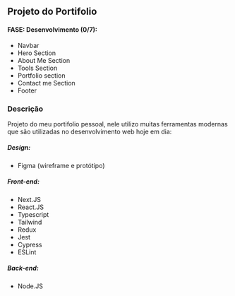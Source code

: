 ## Projeto do Portifolio
#### FASE: Desenvolvimento (0/7):
- Navbar
- Hero Section
- About Me Section
- Tools Section
- Portfolio section
- Contact me Section
- Footer

### Descrição
Projeto do meu portifolio pessoal, nele utilizo muitas ferramentas modernas que são utilizadas no desenvolvimento web hoje em dia:

##### Design:
- Figma (wireframe e protótipo)


##### Front-end:
- Next.JS
- React.JS
- Typescript
- Tailwind
- Redux
- Jest
- Cypress
- ESLint


##### Back-end:
- Node.JS
